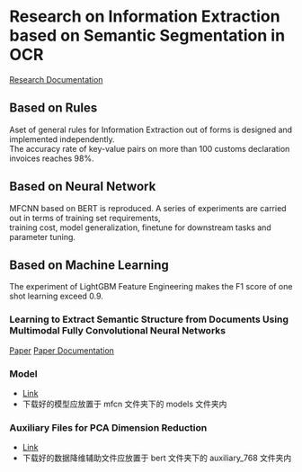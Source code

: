 # Research on Information Extraction based on Semantic Segmentation in OCR
[Research Documentation](https://github.com/Noba1anc3/MFCN/wiki/Layout-Analysis)

## Based on Rules
Aset of general rules for Information Extraction out of forms is designed and implemented independently.  
The accuracy rate of key-value pairs on more than 100 customs declaration invoices reaches 98%. 

## Based on Neural Network
MFCNN based on BERT is reproduced. A series of experiments are carried out in terms of training set requirements,  
training cost, model generalization, finetune for downstream tasks and parameter tuning.

## Based on Machine Learning
The experiment of LightGBM Feature Engineering makes the F1 score of one shot learning exceed 0.9.

### Learning to Extract Semantic Structure from Documents Using Multimodal Fully Convolutional Neural Networks
[Paper](https://arxiv.org/pdf/1706.02337)
[Paper Documentation](https://github.com/Noba1anc3/MFCN/wiki/MFCNN-Paper-Documentation)

### Model
- [Link](https://bhpan.buaa.edu.cn:443/link/9287EE12F3D262A1C62085F62A5DF5E1)
- 下载好的模型应放置于 mfcn 文件夹下的 models 文件夹内

### Auxiliary Files for PCA Dimension Reduction
- [Link](https://bhpan.buaa.edu.cn:443/link/4D32519306C601329547D672D714EA1A)
- 下载好的数据降维辅助文件应放置于 bert 文件夹下的 auxiliary_768 文件夹内
